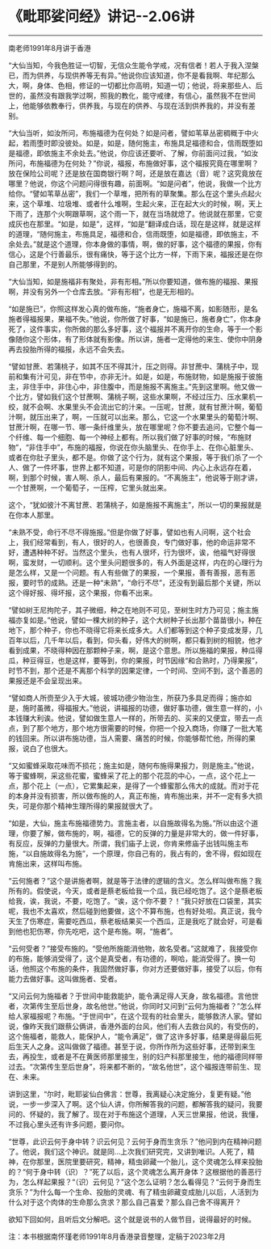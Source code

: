 # 《毗耶娑问经》讲记--2.06讲

------

南老师1991年8月讲于香港

“大仙当知，今我色胜证一切智，无信众生能令学戒，况有信者！若人于我入涅槃已，而为供养，与现供养等无有异。”他说你应该知道，你不是看我啊、年纪那么大，啊，身体、色相，修证的一切都比你高明，知道一切；他说，将来那些人、后世的，虽然没有跟我学过啊，照我的教化，能守戒律，有信心，虽然我不在世间上，他能够依教奉行，供养我，与现在的供养、与现在活到供养我的，并没有差别。

“大仙当听，如汝所问，布施福德为在何处？如是问者，譬如苇草丛密稠穊于中火起，若雨堕时即没彼处。如是，如是，随何施主，布施具足福德和合，信雨既堕如是福德，即依施主不余处去。”他说，你应该还要听、了解，你前面问过我，“如汝所问，布施福德为在何处？”你说，福报，布施做好事，这个福报究竟在哪里啊？放在保险公司呢？还是放在国商银行啊？呵，还是放在嘉达（音）呢？这究竟放在哪里？他说，你这个问题问得很有趣，前面啊。“如是问者”，他说，我做一个比方给你。“譬如苇草丛密”，我们一个草堆，把所有的草聚集。那么在这个里头点起火来，这个草堆、垃圾堆、或者什么堆啊，生起火来，正在起大火的时候，啊，天上下雨了，连那个火啊跟草啊，这个雨一下，就在当场就熄了。他说就在那里，它变成灰也在那里。“如是，如是”，这样，“如是”翻译成白话，现在是这样，就是这样的道理，“随何施主，布施具足，福德和合，信雨既堕，如是福德，即依施主，不余处去。”就是这个道理，你本身做的事情，啊，做的好事，这个福德的果报，你有信心，这是个行善最乐，很有痛快，等于这个比方一样，下雨下来，福报还是在你自己那里，不是别人所能够得到的。

“大仙当知，如是施福非有聚处，非有形相。”所以你要知道，做布施的福报、果报啊，并没有另外一个仓库去放。“非有形相”，也是无形相的。

“如是施已”，你照这样发心真的做布施，“施者身亡，施福不离，如影随形，是名施者得福报果，果福不失。”他说，你所做了好事，“如是施已，施者身亡”，你本身死了，这件事实，你所做的那么多好事，这个福报并不离开你的生命，等于一个影像随你这个形体，有了形体就有影像。所以讲，施者一定得他的来生、使你中阴身再去投胎所得的福报，永远不会失去。

“譬如甘蔗、若蒲桃子，如其不压不得其汁，压之则得。非甘蔗中、蒲桃子中，现前和集有汁可见，非在节中，亦非无汁。如是，如是，布施财物，如是施报于彼施主，非住手中，非住心中，非住腹中，而是施报不离施主。”先到这里啊。他又做一个比方，譬如我们这个甘蔗啊、蒲桃子啊，这些水果啊，不经过压力、压水果机一绞，就不会啊、水果里头不会流出它的汁来。一压呢，甘蔗，就有甘蔗汁啊，葡萄汁啊，就压出来了，啊，一压就可以出来。那么，它这一个水果里头的葡萄汁啊、甘蔗汁啊，在哪一节、哪一条纤维里头，放在哪里呢？你不要去追问，它整个每一个纤维、每一个细胞、每一个神经上都有。所以我们做了好事的时候，“布施财物”，“非住手中”，布施的福报，你说在你头脑里头、在你手上、在你心脏里头、或者在你肚子里头，都不是。你做了这个行为，就有这个果报，等于我们杀了一个人、做了一件坏事，世界上都不知道，可是你的阴影中间、内心上永远存在着，啊，到那个时候，害人啊、杀人，最后有果报的。“不离施主”，他说等于刚才讲，一个甘蔗啊，一个葡萄子，一压榨，它里头就出来。

这个，“犹如彼汁不离甘蔗、若蒲桃子，如是施报不离施主”，所以一切的果报就是在你本人那里。

“未熟不受，命行不尽不得施报。”但是你做了好事，譬如也有人问啊，这个社会上，我们经常看到，有人，很好的人，也很善良，专门做好事，他的命运非常不好，遭遇种种不好。当然这个里头，也有人很坏，行为很坏，诶，他福气好得很啊，蛮发财，一切顺利。这个里头问题很多的，有人外面是这样，内在的心理行为是怎么样，又是一个问题。有人有些做了的果报，一个果报，善有善报，恶有恶报，要时节的成熟。还是一种“未熟”，“命行不尽”，还没有到最后那个关键，所以这个得好报、得坏报，这个果报，你看不出来。

“譬如树王尼拘陀子，其子微细，种之在地则不可见，至树生时方乃可见；施主施福亦复如是。”他说，譬如一棵大树的种子，这个大树种子长出那个苗苗很小，种在地下，那个种子，你也不晓得它将来长成多大。人们都等到这个种子变成发芽，几百年以后，几千年以后，看到，仰头看，好伟大的树啊，都只看到树的相貌，他才看到成果，不晓得种因在那颗种子来，啊，是这个意思。所以施福的果报，种瓜得瓜，种豆得豆，也是这样，要等到，你的果报，时节因缘“和合熟时，乃得果报”，时节不到，那个还是不离那个科学的因果定律，一个时间、空间不到，这个善恶的果报还是不会呈现出来。

“譬如商人所赍至少入于大城，彼城功德少物治生，所获乃多具足而得；施亦如是，施时虽微，得福报大。”他说，讲福报的功德，做好事功德，做生意一样的，小本钱赚大利诶。他说，譬如做生意人一样的，所带去的、买来的又便宜，带去一点点，到了那个地方，那个地方很需要的时候，你把一个投入商场，你赚了一批大笔的钱回来。所以讲布施功德，当人需要、痛苦的时候，你能够帮忙他，所得的果报，说白了也很大。

“又如蜜蜂采取花味而不损花；施主如是，随何布施得果报力，则是施主。”他说，等于蜜蜂啊，采这些花蜜，蜜蜂采了花上的那个花蕊的中心，一点，这个花上一点，那个花上（一点），它累集起来，是得了一个蜂蜜那么伟大的成就。而对于花的本身并没有损害，所以做布施的人，真正布施，肯布施出来，并不一定有多大损失，可是你那个精神生理所得的果报就很大了。

“如是，大仙，施主布施福德势力。言施主者，以自施故得名为施。”所以由这个道理，你要了解，做布施的，啊，福德，它的反弹的力量是非常大的，做一件好事，有反应，反弹的力量很大。所谓，我们庙子上说，你肯来修庙子出钱叫施主布施，“以自施故得名为施”，一个原理，你自己有的，我占有的，舍不得，假如现在肯施出来，这样叫布施。

“云何施者？”这个是讲施者啊，就是等于法律的逻辑的含义。怎么样叫做布施？我所有的。假使说，今天，或者是蔡老板给我一个瓜，我已经吃饱了。这个是蔡老板给我，诶，我说，不要，吃饱了。“诶，这个你不要？！”我只好放在口袋里，其实呢，我也不太喜欢，然后碰到他要做，这个不算布施，也有好处啦。真正说，我今天生了伤寒症，需要吃西瓜，蔡老板结果买一个西瓜，正是我吃了就会好，可是看到他也犯伤寒，你先吃吧，这个是布施。啊，“施者”。

“云何受者？”接受布施的。“受他所施能消他物，故名受者。”这就难了，我接受你的布施，能够消受得了，这个是真受者，有功德的，啊哈，能消受得了。换一句话，他照这个布施的条件，我固然做好事，你对方还要做好事，接受了以后，你有能力去做好事。这叫做施者、受者。

“又问云何为施福者？于世间中能救能护，能令满足得人天身，故名福德。言他世者，次第传生至后世身，故名他世。”他说，你同时又问到“云何为施福者？”怎么样给人家福报呢？布施。“于世间中”，在这个现有的社会里头，能够救济人家。譬如说，像昨天我们跟蔡公俩讲，香港外面的台风，他们有人去救台风的，有受伤的，这个施福者，能救人，能保护人，“能令满足”，做了这许多好事，结果是得最后死后生天人之身。这叫做做了福德。甚至于说，你所作所为这些好事，还带到来生去，再投生，或者是不在黄医师那里接生，别的妇产科那里接生，他的福德同样带过去。“次第传生至后世身”，将来都不断的，“故名他世”，这个福报连带前生、现在、未来。

讲到这里，“尔时，毗耶娑仙白佛言：世尊，我离疑心决定施分，复更有疑。”他说，一步一步深入了啊。这个仙人讲，你所解答我的问题，都解答我的疑问，我要问的、怀疑的，我了解了。现在对于布施这个道理，人天三世果报，他说，我懂，不过我心里头还有许多问题，要问你。

“世尊，此识云何于身中转？识云何见？云何于身而生贪乐？”他问到内在精神问题了。他说，我们这个神识。就是同…上次我们研究完，又讲到唯识。人死了，精神，在你那里，医院里要研究，精神，精虫卵藏一个胎儿，这个灵魂怎么样来投胎的？“何于身中转（识）？”死了以后，这个灵魂怎么离开身体？这根据他的善恶行为，怎么样起果报？“（识）云何见？”这个怎么证明？怎么看得见？“云何于身而生贪乐？”为什么每一个生命、投胎的灵魂、有了精虫卵藏变成胎儿以后，人活到为什么对于这个肉体的生命那么贪求？那么自己喜爱？那么自己舍不得离开？

欲知下回如何，且听后文分解吧。这个就是说书的人做节目，说得最好的时候。

注：本书根据南怀瑾老师1991年8月香港录音整理，定稿于2023年2月

